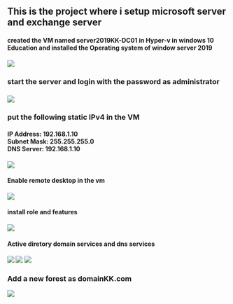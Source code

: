 <h2> This is the project where i setup microsoft  server and exchange server </h2>
<h4> created the VM named server2019KK-DC01 in Hyper-v in windows 10 Education and installed the Operating system of window server 2019 <h4>
<img src= "images\Picture1.jpg" >
<h3>start the server and login with the password as administrator <h3>
<img src="images\Picture2.jpg" >
<h3> put  the following static IPv4 in the VM </h3>
<h4 >IP Address: 192.168.1.10 <br>
Subnet Mask: 255.255.255.0  <br>
DNS Server: 192.168.1.10 <br> <h4>
<img src= "images\Picture3.jpg"  >
<h4> Enable remote desktop in the vm <h4>
<img src= "images\Picture4.png" >
<h4> install role and features <h4>
<img src = "images\Picture5.jpg" >
<h4> Active diretory domain services 
 and dns services <h4>
<img src="images\Picture6.jpg" >
<img src="images\Picture7.jpg" >
<img src="images\Picture8.jpg">
<h3> Add a new forest as domainKK.com </h3>
<img src= "images\Picture9.jpg">
